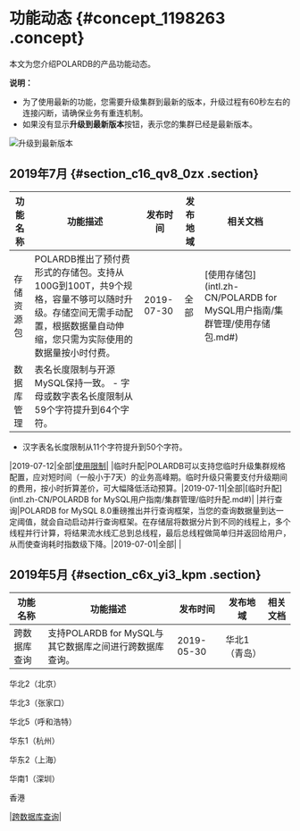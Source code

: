 # 功能动态 {#concept_1198263 .concept}

本文为您介绍POLARDB的产品功能动态。

**说明：** 

-   为了使用最新的功能，您需要升级集群到最新的版本，升级过程有60秒左右的连接闪断，请确保业务有重连机制。
-   如果没有显示**升级到最新版本**按钮，表示您的集群已经是最新版本。

![升级到最新版本](http://static-aliyun-doc.oss-cn-hangzhou.aliyuncs.com/assets/img/961111/156593998151543_zh-CN.png)

## 2019年7月 {#section_c16_qv8_0zx .section}

|功能名称|功能描述|发布时间|发布地域|相关文档|
|----|----|----|----|----|
|存储资源包|POLARDB推出了预付费形式的存储包。支持从100G到100T，共9个规格，容量不够可以随时升级。存储空间无需手动配置，根据数据量自动伸缩，您只需为实际使用的数据量按小时付费。|2019-07-30|全部|[使用存储包](intl.zh-CN/POLARDB for MySQL用户指南/集群管理/使用存储包.md#)|
|数据库管理|表名长度限制与开源MySQL保持一致。 -   字母或数字表名长度限制从59个字符提升到64个字符。
-   汉字表名长度限制从11个字符提升到50个字符。

 |2019-07-12|全部|[使用限制](../../../../intl.zh-CN/产品简介/使用限制.md#)|
|临时升配|POLARDB可以支持您临时升级集群规格配置，应对短时间（一般小于7天）的业务高峰期。临时升级只需要支付升级期间的费用，按小时折算差价，可大幅降低活动预算。|2019-07-11|全部|[临时升配](intl.zh-CN/POLARDB for MySQL用户指南/集群管理/临时升配.md#)|
|并行查询|POLARDB for MySQL 8.0重磅推出并行查询框架，当您的查询数据量到达一定阈值，就会自动启动并行查询框架。在存储层将数据分片到不同的线程上，多个线程并行计算，将结果流水线汇总到总线程，最后总线程做简单归并返回给用户，从而使查询耗时指数级下降。|2019-07-01|全部| |

## 2019年5月 {#section_c6x_yi3_kpm .section}

|功能名称|功能描述|发布时间|发布地域|相关文档|
|----|----|----|----|----|
|跨数据库查询|支持POLARDB for MySQL与其它数据库之间进行跨数据库查询。|2019-05-30| 华北1（青岛）

 华北2（北京）

 华北3（张家口）

 华北5（呼和浩特）

 华东1（杭州）

 华东2（上海）

 华南1（深圳）

 香港

 |[跨数据库查询](https://help.aliyun.com/document_detail/99896.html)|


